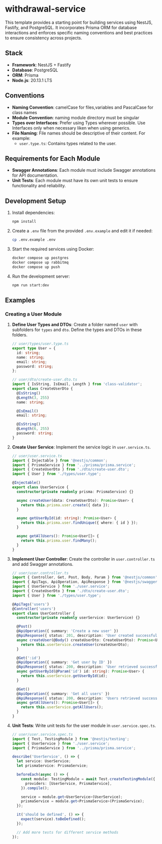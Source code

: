 # withdrawal-service

This template provides a starting point for building services using NestJS, Fastify, and PostgreSQL. It incorporates Prisma ORM for database interactions and enforces specific naming conventions and best practices to ensure consistency across projects.

## Stack

- **Framework**: NestJS + Fastify
- **Database**: PostgreSQL
- **ORM**: Prisma
- **Node.js**: 20.13.1 LTS

## Conventions

- **Naming Convention**: camelCase for files,variables and PascalCase for class names
- **Module Convention**: naming module directory must be singular
- **Types over Interfaces**: Prefer using Types wherever possible. Use Interfaces only when necessary liken when using generics.
- **File Naming**: File names should be descriptive of their content. For example:
  - `user.type.ts`: Contains types related to the user.

## Requirements for Each Module

- **Swagger Annotations**: Each module must include Swagger annotations for API documentation.
- **Unit Tests**: Each module must have its own unit tests to ensure functionality and reliability.

## Development Setup

1. Install dependencies:

   ```bash
   npm install
   ```

2. Create a `.env` file from the provided `.env.example` and edit it if needed:

   ```bash
   cp .env.example .env
   ```

3. Start the required services using Docker:

   ```bash
   docker compose up postgres
   docker compose up rabbitmq
   docker compose up push
   ```

4. Run the development server:
   ```bash
   npm run start:dev
   ```

## Examples

### Creating a User Module

1. **Define User Types and DTOs**: Create a folder named `user` with subfolders for `types` and `dto`. Define the types and DTOs in these folders.

   ```typescript
   // user/types/user.type.ts
   export type User = {
     id: string;
     name: string;
     email: string;
     password: string;
   };
   ```

   ```typescript
   // user/dto/create-user.dto.ts
   import { IsString, IsEmail, Length } from 'class-validator';
   export class CreateUserDto {
     @IsString()
     @Length(3, 255)
     name: string;

     @IsEmail()
     email: string;

     @IsString()
     @Length(6, 255)
     password: string;
   }
   ```

2. **Create User Service**: Implement the service logic in `user.service.ts`.

   ```typescript
   // user/user.service.ts
   import { Injectable } from '@nestjs/common';
   import { PrismaService } from '../prisma/prisma.service';
   import { CreateUserDto } from './dto/create-user.dto';
   import { User } from './types/user.type';

   @Injectable()
   export class UserService {
     constructor(private readonly prisma: PrismaService) {}

     async createUser(data: CreateUserDto): Promise<User> {
       return this.prisma.user.create({ data });
     }

     async getUserById(id: string): Promise<User> {
       return this.prisma.user.findUnique({ where: { id } });
     }

     async getAllUsers(): Promise<User[]> {
       return this.prisma.user.findMany();
     }
   }
   ```

3. **Implement User Controller**: Create the controller in `user.controller.ts` and add Swagger annotations.

   ```typescript
   // user/user.controller.ts
   import { Controller, Get, Post, Body, Param } from '@nestjs/common';
   import { ApiTags, ApiOperation, ApiResponse } from '@nestjs/swagger';
   import { UserService } from './user.service';
   import { CreateUserDto } from './dto/create-user.dto';
   import { User } from './types/user.type';

   @ApiTags('users')
   @Controller('users')
   export class UserController {
     constructor(private readonly userService: UserService) {}

     @Post()
     @ApiOperation({ summary: 'Create a new user' })
     @ApiResponse({ status: 201, description: 'User created successfully' })
     async createUser(@Body() createUserDto: CreateUserDto): Promise<User> {
       return this.userService.createUser(createUserDto);
     }

     @Get(':id')
     @ApiOperation({ summary: 'Get user by ID' })
     @ApiResponse({ status: 200, description: 'User retrieved successfully' })
     async getUserById(@Param('id') id: string): Promise<User> {
       return this.userService.getUserById(id);
     }

     @Get()
     @ApiOperation({ summary: 'Get all users' })
     @ApiResponse({ status: 200, description: 'Users retrieved successfully' })
     async getAllUsers(): Promise<User[]> {
       return this.userService.getAllUsers();
     }
   }
   ```

4. **Unit Tests**: Write unit tests for the user module in `user.service.spec.ts`.

   ```typescript
   // user/user.service.spec.ts
   import { Test, TestingModule } from '@nestjs/testing';
   import { UserService } from './user.service';
   import { PrismaService } from '../prisma/prisma.service';

   describe('UserService', () => {
     let service: UserService;
     let prismaService: PrismaService;

     beforeEach(async () => {
       const module: TestingModule = await Test.createTestingModule({
         providers: [UserService, PrismaService],
       }).compile();

       service = module.get<UserService>(UserService);
       prismaService = module.get<PrismaService>(PrismaService);
     });

     it('should be defined', () => {
       expect(service).toBeDefined();
     });

     // Add more tests for different service methods
   });
   ```